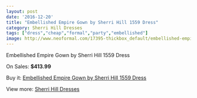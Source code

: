 ```yaml
---
layout: post
date: '2016-12-20'
title: "Embellished Empire Gown by Sherri Hill 1559 Dress"
category: Sherri Hill Dresses
tags: ["dress","cheap","formal","party","embellished"]
image: http://www.neoformal.com/17395-thickbox_default/embellished-empire-gown-by-sherri-hill-1559-dress.jpg
---
```

Embellished Empire Gown by Sherri Hill 1559 Dress

On Sales: **$413.99**
<a href="https://www.neoformal.com/en/sherri-hill-dresses-2014/5702-embellished-empire-gown-by-sherri-hill-1559-dress.html"><amp-img layout="responsive" width="600" height="600" src="//www.neoformal.com/17395-thickbox_default/embellished-empire-gown-by-sherri-hill-1559-dress.jpg" alt="Embellished Empire Gown by Sherri Hill 1559 Dress 0" /></a>
<a href="https://www.neoformal.com/en/sherri-hill-dresses-2014/5702-embellished-empire-gown-by-sherri-hill-1559-dress.html"><amp-img layout="responsive" width="600" height="600" src="//www.neoformal.com/17396-thickbox_default/embellished-empire-gown-by-sherri-hill-1559-dress.jpg" alt="Embellished Empire Gown by Sherri Hill 1559 Dress 1" /></a>

Buy it: [Embellished Empire Gown by Sherri Hill 1559 Dress](https://www.neoformal.com/en/sherri-hill-dresses-2014/5702-embellished-empire-gown-by-sherri-hill-1559-dress.html "Embellished Empire Gown by Sherri Hill 1559 Dress")

View more: [Sherri Hill Dresses](https://www.neoformal.com/en/73-sherri-hill-dresses-2014 "Sherri Hill Dresses")